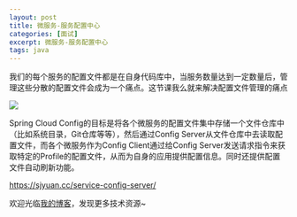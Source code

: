 ```yaml
---
layout: post
title: 微服务-服务配置中心
categories: [面试]
excerpt: 微服务-服务配置中心
tags: java
---
```

我们的每个服务的配置文件都是在自身代码库中，当服务数量达到一定数量后，管理这些分散的配置文件会成为一个痛点。这节课我么就来解决配置文件管理的痛点

![](https://github.com/xbox1994/Java-Interview/raw/master/images/config.jpg)

Spring Cloud Config的目标是将各个微服务的配置文件集中存储一个文件仓库中（比如系统目录，Git仓库等等），然后通过Config Server从文件仓库中去读取配置文件，而各个微服务作为Config Client通过给Config Server发送请求指令来获取特定的Profile的配置文件，从而为自身的应用提供配置信息。同时还提供配置文件自动刷新功能。

https://sjyuan.cc/service-config-server/

欢迎光临[我的博客](http://www.wangtianyi.top/?utm_source=github&utm_medium=github)，发现更多技术资源~
